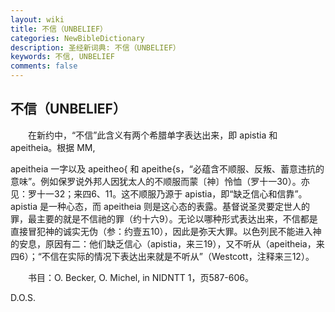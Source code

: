 ```yaml
---
layout: wiki
title: 不信（UNBELIEF）
categories: NewBibleDictionary
description: 圣经新词典: 不信（UNBELIEF）
keywords: 不信, UNBELIEF
comments: false
---
```


## 不信（UNBELIEF）

　　在新约中，“不信”此含义有两个希腊单字表达出来，即 apistia 和 apeitheia。根据 MM,

apeitheia 一字以及 apeitheo{ 和 apeithe{s，“必蕴含不顺服、反叛、蓄意违抗的意味”。例如保罗说外邦人因犹太人的不顺服而蒙〔神〕怜恤（罗十一30）。亦见：罗十一32；来四6、11。这不顺服乃源于 apistia，即“缺乏信心和信靠”。apistia 是一种心态，而 apeitheia 则是这心态的表露。基督说圣灵要定世人的罪，最主要的就是不信祂的罪（约十六9）。无论以哪种形式表达出来，不信都是直接冒犯神的诚实无伪（参：约壹五10），因此是弥天大罪。以色列民不能进入神的安息，原因有二：他们缺乏信心（apistia，来三19），又不听从（apeitheia，来四6）；“不信在实际的情况下表达出来就是不听从”（Westcott，注释来三12）。

　　书目：O. Becker, O. Michel, in NIDNTT 1，页587-606。

D.O.S.








